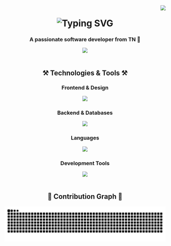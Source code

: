 <img align="right" src="https://visitor-badge.laobi.icu/badge?page_id=TylerAustInW.TylerAustInW" />

<h1 align="center">
  <div align="center">
    <img src="https://readme-typing-svg.herokuapp.com/?font=Righteous&size=35&center=true&vCenter=true&width=500&height=70&duration=4000&lines=Hi+There!+👋;+I'm+Tyler+W!;" alt="Typing SVG">
  </div>
</h1>

<h3 align="center">A passionate software developer from TN 🌄</h3>

<div align="center">
  <a href="mailto:tylersphotography2018@gmail.com">
    <img src="https://img.shields.io/badge/Gmail-333333?style=for-the-badge&logo=gmail&logoColor=red" />
  </a>
</div>

<br/>

<h2 align="center">⚒️ Technologies & Tools ⚒️</h2>

<div align="center">
  <h3>Frontend & Design</h3>
  <img src="https://skillicons.dev/icons?i=react,html,css,bootstrap,mui,figma,tailwind" />
  
  <h3>Backend & Databases</h3>
  <img src="https://skillicons.dev/icons?i=nodejs,express,mongodb,mysql,firebase" />
  
  <h3>Languages</h3>
  <img src="https://skillicons.dev/icons?i=javascript,typescript,python,java,c" />
  
  <h3>Development Tools</h3>
  <img src="https://skillicons.dev/icons?i=vscode,git,github,nextjs,flask,r" />
</div>

<br/>

<h2 align="center">🐍 Contribution Graph 🐍</h2>

<div align="center">
  <img alt="snake eating my contributions" src="https://github.com/TylerAustInW/TylerAustInW-TylerAustInW/raw/output/github-contribution-grid-snake.svg" />
</div>
